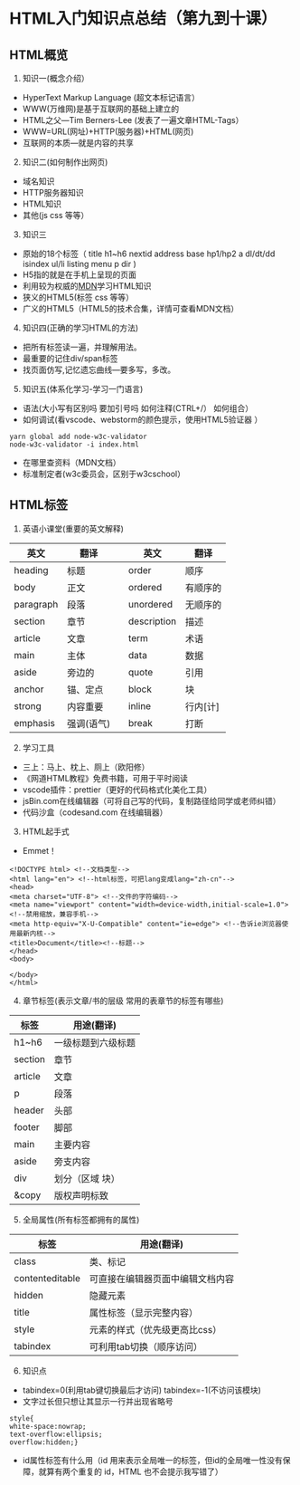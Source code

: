 # HTML入门知识点总结（第九到十课）
## HTML概览

1. 知识一(概念介绍）
* HyperText Markup Language (超文本标记语言）
* WWW(万维网)是基于互联网的基础上建立的
* HTML之父—Tim Berners-Lee (发表了一遍文章HTML-Tags）
* WWW=URL(网址)+HTTP(服务器)+HTML(网页)
* 互联网的本质—就是内容的共享

2. 知识二(如何制作出网页)
* 域名知识
* HTTP服务器知识
* HTML知识
* 其他(js css 等等）

3. 知识三
* 原始的18个标签（ title h1~h6 nextid address base hp1/hp2 a dl/dt/dd isindex ul/li listing menu p dir )
* H5指的就是在手机上呈现的页面
* 利用较为权威的[MDN](https://developer.mozilla.org/en-US/docs/Web/Guide/HTML/HTML5)学习HTML知识
* 狭义的HTML5(标签 css 等等）
* 广义的HTML5（HTML5的技术合集，详情可查看MDN文档）

4. 知识四(正确的学习HTML的方法)
* 把所有标签读一遍，并理解用法。
* 最重要的记住div/span标签
* 找页面仿写,记忆遗忘曲线—要多写，多改。

5. 知识五(体系化学习-学习一门语言)
* 语法(大小写有区别吗 要加引号吗 如何注释(CTRL+/） 如何组合）
* 如何调试(看vscode、webstorm的颜色提示，使用HTML5验证器 ）
```(cmder)
yarn global add node-w3c-validator
node-w3c-validator -i index.html
```
* 在哪里查资料（MDN文档）
* 标准制定者(w3c委员会，区别于w3cschool）

## HTML标签
1. 英语小课堂(重要的英文解释)

  英文|翻译| |英文|翻译
  ---|---|---|---|---
  heading|标题|  |order|顺序|
  body|正文|  |ordered|有顺序的|
  paragraph|段落|  |unordered|无顺序的|
  section|章节|  |description|描述|
  article|文章|  |term|术语|
  main|主体|  |data|数据|
  aside|旁边的|  |quote|引用|
  anchor|锚、定点|  |block|块|
  strong|内容重要|  |inline|行内[计]|
  emphasis|强调(语气)|  |break|打断|
 
 2. 学习工具
 * 三上：马上、枕上、厕上（欧阳修）
 * 《网道HTML教程》免费书籍，可用于平时阅读
 * vscode插件：prettier（更好的代码格式化美化工具）
 * jsBin.com在线编辑器（可将自己写的代码，复制路径给同学或老师纠错）
 * 代码沙盒（codesand.com 在线编辑器）
 
 3. HTML起手式
 * Emmet！
 ```(html)
 <!DOCTYPE html> <!--文档类型-->
 <html lang="en"> <!--html标签，可把lang变成lang="zh-cn"-->
 <head>
 <meta charset="UTF-8"> <!--文件的字符编码-->
 <meta name="viewport" content="width=device-width,initial-scale=1.0"> <!--禁用缩放，兼容手机-->
 <meta http-equiv="X-U-Compatible" content="ie=edge"> <!--告诉ie浏览器使用最新内核-->
 <title>Document</title><!--标题-->
 </head>
 <body>
 
 </body>
 </html>
 ```
4. 章节标签(表示文章/书的层级 常用的表章节的标签有哪些)

  标签|用途(翻译)
  ---|---
  h1~h6|一级标题到六级标题
  section|章节
  article|文章
  p|段落
  header|头部
  footer|脚部
  main|主要内容
  aside|旁支内容
  div|划分（区域 块）
  &copy|版权声明标致

5. 全局属性(所有标签都拥有的属性)

  标签|用途(翻译)
  ---|---
  class|类、标记
  contenteditable|可直接在编辑器页面中编辑文档内容
  hidden|隐藏元素
  title|属性标签（显示完整内容）
  style|元素的样式（优先级更高比css）
  tabindex|可利用tab切换（顺序访问）
  
 6. 知识点
  * tabindex=0(利用tab键切换最后才访问)  tabindex=-1(不访问该模块)
  * 文字过长但只想让其显示一行并出现省略号
  ```(html)
  style{
  white-space:nowrap;
  text-overflow:ellipsis;
  overflow:hidden;}
  ```
  * id属性标签有什么用（id 用来表示全局唯一的标签，但id的全局唯一性没有保障，就算有两个重复的 id，HTML 也不会提示我写错了）











